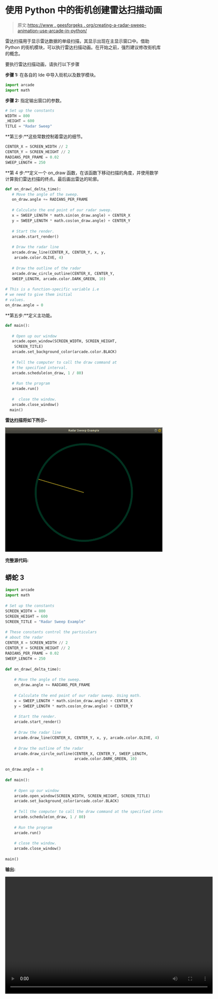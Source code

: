 # 使用 Python 中的街机创建雷达扫描动画

> 原文:[https://www . geesforgeks . org/creating-a-radar-sweep-animation-use-arcade-in-python/](https://www.geeksforgeeks.org/creating-a-radar-sweep-animation-using-arcade-in-python/)

雷达扫描用于显示雷达数据的单级扫描，其显示出现在主显示窗口中。借助 Python 的街机模块，可以执行雷达扫描动画。在开始之前，强烈建议修改街机库的概念。

要执行雷达扫描动画，请执行以下步骤

**步骤 1:** 在各自的 Ide 中导入街机以及数学模块。

```py
import arcade
import math
```

**步骤 2:** 指定输出窗口的参数。

```py
# Set up the constants
WIDTH = 800
_HEIGHT = 600
TITLE = "Radar Sweep"
```

**第三步:**这些常数控制着雷达的细节。

```py
CENTER_X = SCREEN_WIDTH // 2
CENTER_Y = SCREEN_HEIGHT // 2
RADIANS_PER_FRAME = 0.02
SWEEP_LENGTH = 250
```

**第 4 步:**定义一个 on_draw 函数，在该函数下移动扫描的角度，并使用数学计算我们雷达扫描的终点。最后画出雷达的轮廓。

```py
def on_draw(_delta_time):
   # Move the angle of the sweep.
   on_draw.angle += RADIANS_PER_FRAME

   # Calculate the end point of our radar sweep. 
   x = SWEEP_LENGTH * math.sin(on_draw.angle) + CENTER_X
   y = SWEEP_LENGTH * math.cos(on_draw.angle) + CENTER_Y

   # Start the render. 
   arcade.start_render()

   # Draw the radar line
   arcade.draw_line(CENTER_X, CENTER_Y, x, y,
    arcade.color.OLIVE, 4)

   # Draw the outline of the radar
   arcade.draw_circle_outline(CENTER_X, CENTER_Y, 
   SWEEP_LENGTH, arcade.color.DARK_GREEN, 10)

# This is a function-specific variable i.e  
# we need to give them initial
# values.
on_draw.angle = 0  
```

**第五步:**定义主功能。

```py
def main():

   # Open up our window
   arcade.open_window(SCREEN_WIDTH, SCREEN_HEIGHT,
    SCREEN_TITLE)
   arcade.set_background_color(arcade.color.BLACK)

   # Tell the computer to call the draw command at
   # the specified interval.
   arcade.schedule(on_draw, 1 / 80)

   # Run the program
   arcade.run()

   #  close the window.
   arcade.close_window()
  main()
```

**雷达扫描将如下所示–**

![](img/28b45e5f6c1f222ffa2d8984da65d087.png)

**完整源代码:**

## 蟒蛇 3

```py
import arcade
import math

# Set up the constants
SCREEN_WIDTH = 800
SCREEN_HEIGHT = 600
SCREEN_TITLE = "Radar Sweep Example"

# These constants control the particulars 
# about the radar
CENTER_X = SCREEN_WIDTH // 2
CENTER_Y = SCREEN_HEIGHT // 2
RADIANS_PER_FRAME = 0.02
SWEEP_LENGTH = 250

def on_draw(_delta_time):

    # Move the angle of the sweep.
    on_draw.angle += RADIANS_PER_FRAME

    # Calculate the end point of our radar sweep. Using math.
    x = SWEEP_LENGTH * math.sin(on_draw.angle) + CENTER_X
    y = SWEEP_LENGTH * math.cos(on_draw.angle) + CENTER_Y

    # Start the render.
    arcade.start_render()

    # Draw the radar line
    arcade.draw_line(CENTER_X, CENTER_Y, x, y, arcade.color.OLIVE, 4)

    # Draw the outline of the radar
    arcade.draw_circle_outline(CENTER_X, CENTER_Y, SWEEP_LENGTH,
                               arcade.color.DARK_GREEN, 10)

on_draw.angle = 0

def main():

    # Open up our window
    arcade.open_window(SCREEN_WIDTH, SCREEN_HEIGHT, SCREEN_TITLE)
    arcade.set_background_color(arcade.color.BLACK)

    # Tell the computer to call the draw command at the specified interval.
    arcade.schedule(on_draw, 1 / 80)

    # Run the program
    arcade.run()

    # close the window.
    arcade.close_window()

main()
```

**输出:**

<video class="wp-video-shortcode" id="video-497514-1" width="665" height="374" preload="metadata" controls=""><source type="video/webm" src="https://media.geeksforgeeks.org/wp-content/cdn-uploads/20201012183412/radar-sweep-python.webm?_=1">[https://media.geeksforgeeks.org/wp-content/cdn-uploads/20201012183412/radar-sweep-python.webm](https://media.geeksforgeeks.org/wp-content/cdn-uploads/20201012183412/radar-sweep-python.webm)</video>